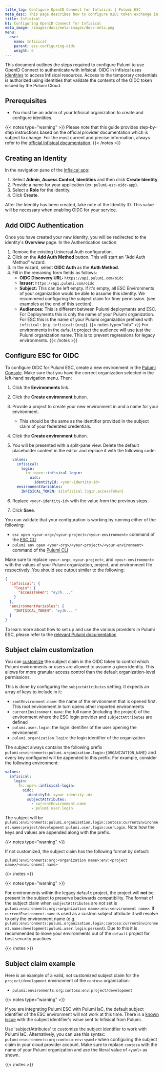 ```yaml
---
title_tag: Configure OpenID Connect for Infisical | Pulumi ESC
meta_desc: This page describes how to configure OIDC token exchange in Infisical for use with Pulumi
title: Infisical
h1: Configuring OpenID Connect for Infisical
meta_image: /images/docs/meta-images/docs-meta.png
menu:
  esc:
    name: Infisical
    parent: esc-configuring-oidc
    weight: 6
---
```


This document outlines the steps required to configure Pulumi to use OpenID Connect to authenticate with Infisical. OIDC
in Infisical uses [identities](https://infisical.com/docs/documentation/platform/identities/oidc-auth/general) to access
Infisical resources. Access to the temporary credentials is authorized using identities that validate the contents of
the OIDC token issued by the Pulumi Cloud.

## Prerequisites

* You must be an admin of your Infisical organization to create and configure identities.

{{< notes type="warning" >}}
Please note that this guide provides step-by-step instructions based on the official provider documentation which is
subject to change. For the most current and precise information, always refer to
the [official Infisical documentation](https://infisical.com/docs/documentation/platform/identities/oidc-auth/general).
{{< /notes >}}

## Creating an Identity

In the navigation pane of the [Infisical app](https://app.infisical.com):

1. Select **Admin**, **Access Control**, **Identities** and then click **Create Identity**.
2. Provide a name for your application (ex: `pulumi-esc-oidc-app`).
3. Select a **Role** for the identity.
4. Click **Create**.

After the Identity has been created, take note of the Identity ID. This value will be necessary when enabling OIDC for your service.

## Add OIDC Authentication

Once you have created your new identity, you will be redirected to the identity's **Overview** page. In the
Authentication section:

1. Remove the existing Universal Auth configuration.
2. Click on the **Add Auth Method** button. This will start an "Add Auth Method" wizard.
3. In the wizard, select **OIDC Auth** as the **Auth Method**.
4. Fill in the remaining form fields as follows:
    * **OIDC Discovery URL:** `https://api.pulumi.com/oidc`
    * **Issuer:** `https://api.pulumi.com/oidc`
    * **Subject:** This can be left empty. If it's empty, all ESC Environments of your organization would be able to assume this identity. We recommend configuring the subject claim for finer permission. (see examples at the end of this section).
    * **Audiences:** This is different between Pulumi deployments and ESC. For Deployments this is only the name of your Pulumi organization. For ESC this is the name of your Pulumi organization prefixed with `infisical:` (e.g. `infisical:{org}`).
{{< notes type="info" >}}
For environments in the `default` project the audience will use just the Pulumi organization name. This is to
prevent regressions for legacy environments.
{{< /notes >}}

## Configure ESC for OIDC

To configure OIDC for Pulumi ESC, create a new environment in the [Pulumi Console](https://app.pulumi.com/). Make sure
that you have the correct organization selected in the left-hand navigation menu. Then:

1. Click the **Environments** link.
2. Click the **Create environment** button.
3. Provide a project to create your new environment in and a name for your environment.
    * This should be the same as the identifier provided in the subject claim of your federated credentials.
4. Click the  **Create environment** button.
5. You will be presented with a split-pane view. Delete the default placeholder content in the editor and replace it
   with the following code:

    ```yaml
    values:
      infisical:
        login:
          fn::open::infisical-login:
            oidc:
              identityId: <your-identity-id>
      environmentVariables:
        INFISICAL_TOKEN: ${infisical.login.accessToken}
    ```

6. Replace `<your-identity-id>` with the value from the previous steps.
7. Click **Save**.

You can validate that your configuration is working by running either of the following:

* `esc open <your-org>/<your-project>/<your-environment>` command of the [ESC CLI](/docs/esc-cli/)
* `pulumi env open <your-org>/<your-project>/<your-environment>` command of the [Pulumi CLI](/docs/install/)

Make sure to replace `<your-org>`, `<your-project>`, and `<your-environment>` with the values of your Pulumi
organization, project, and environment file respectively. You should see output similar to the following:

```json
{
  "infisical": {
    "login": {
      "accessToken": "eyJh...."
    }
  },
  "environmentVariables": {
    "INFISICAL_TOKEN": "eyJh...."
  }
}
```

To learn more about how to set up and use the various providers in Pulumi ESC, please refer to
the [relevant Pulumi documentation](/docs/esc/integrations/)

## Subject claim customization

You can [customize](/docs/esc/environments/configuring-oidc/#customizing-oidc-claims) the subject claim in the OIDC token to control
which Pulumi environments or users are allowed to assume a given identity. This allows for more granular access control
than the default organization-level permissions.

This is done by configuring the `subjectAttributes` setting. It expects an array of keys to include in it:

* `rootEnvironment.name`: the name of the environment that is opened first. This root environment in turn opens other
  imported environments
* `currentEnvironment.name`: the full name (including the project) of the environment where the ESC login provider and
  `subjectAttributes` are defined
* `pulumi.user.login`: the login identifier of the user opening the environment
* `pulumi.organization.login`: the login identifier of the organization

The subject always contains the following prefix `pulumi:environments:pulumi.organization.login:{ORGANIZATION_NAME}` and
every key configured will be appended to this prefix. For example, consider the following environment:

```yaml
values:
  infisical:
    login:
      fn::open::infisical-login:
        oidc:
          identityId: <your-identity-id>
          subjectAttributes:
            - currentEnvironment.name
            - pulumi.user.login
```

The subject will be
`pulumi:environments:pulumi.organization.login:contoso:currentEnvironment.name:project/development:pulumi.user.login:userLogin`.
Note how the keys and values are appended along with the prefix.

{{< notes type="warning" >}}

If not customized, the subject claim has the following format by default:

`pulumi:environments:org:<organization name>:env:<project name>/<environment name>`

{{< /notes >}}

{{< notes type="warning" >}}

For environments within the legacy `default` project, the project will **not** be present in the subject to preserve
backwards compatibility. The format of the subject claim when `subjectAttributes` are not set is
`pulumi:environments:org:<organization name>:env:<environment name>`. If `currentEnvironment.name` is used as a custom
subject attribute it will resolve to only the environment name (e.g.
`pulumi:environments:pulumi.organization.login:contoso:currentEnvironment.name:development:pulumi.user.login:personA`).
Due to this it is recommended to move your environments out of the `default` project for best security practices.

{{< /notes >}}

## Subject claim example

Here is an example of a valid, not customized subject claim for the `project/development` environment of the `contoso`
organization:

* `pulumi:environments:org:contoso:env:project/development`

{{< notes type="warning" >}}

If you are integrating Pulumi ESC with Pulumi IaC, the default subject identifier of the ESC environment will not work
at this time. There is a [known issue](https://github.com/pulumi/pulumi/issues/14509) with the subject identifier's
value sent to Infisical from Pulumi.

Use 'subjectAttributes' to customize the subject identifier to work with Pulumi IaC. Alternatively, you can use this
syntax: `pulumi:environments:org:contoso:env:<yaml>` when configuring the subject claim in your cloud provider account.
Make sure to replace `contoso` with the name of your Pulumi organization and use the literal value of `<yaml>` as shown.

{{< /notes >}}
